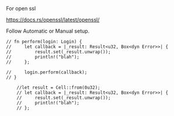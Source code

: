 For open ssl

https://docs.rs/openssl/latest/openssl/

Follow Automatic or Manual setup.


    // fn perform(login: Login) {
    //     let callback = |_result: Result<u32, Box<dyn Error>>| {
    //         result.set(_result.unwrap());
    //         println!("blah");
    //     };

    //     login.perform(callback);
    // }

        //let result = Cell::from(0u32);
        // let callback = |_result: Result<u32, Box<dyn Error>>| {
        //     result.set(_result.unwrap());
        //     println!("blah");
        // };
